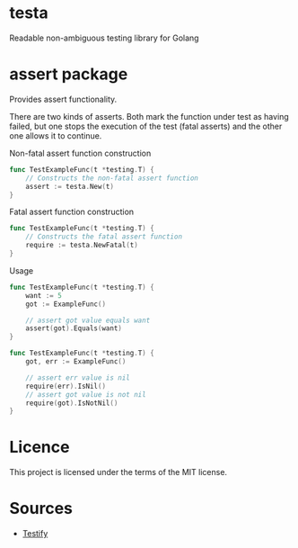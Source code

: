 # testa
Readable non-ambiguous testing library for Golang

# assert package
Provides assert functionality.

There are two kinds of asserts. Both mark the function under test as having failed, but one stops the execution of the test (fatal asserts) and the other one allows it to continue.

Non-fatal assert function construction

```go
func TestExampleFunc(t *testing.T) {
    // Constructs the non-fatal assert function
    assert := testa.New(t)
}
```

Fatal assert function construction

```go
func TestExampleFunc(t *testing.T) {
    // Constructs the fatal assert function
    require := testa.NewFatal(t)
}
```

Usage

```go
func TestExampleFunc(t *testing.T) {
    want := 5
    got := ExampleFunc()

    // assert got value equals want
    assert(got).Equals(want)
}
```

```go
func TestExampleFunc(t *testing.T) {
    got, err := ExampleFunc()

    // assert err value is nil
    require(err).IsNil()
    // assert got value is not nil
    require(got).IsNotNil()
}
```

# Licence
This project is licensed under the terms of the MIT license.

# Sources

* [Testify](https://github.com/stretchr/testify)